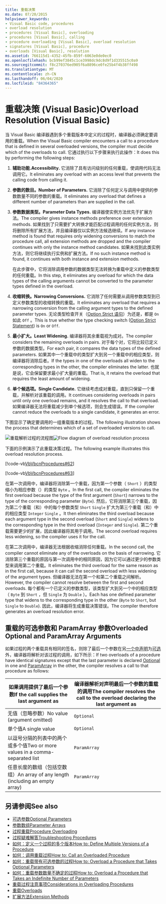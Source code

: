 ```yaml
---
title: 重载决策
ms.date: 07/20/2015
helpviewer_keywords:
- Visual Basic code, procedures
- overload resolution
- procedures [Visual Basic], overloading
- procedures [Visual Basic], calling
- procedure overloading [Visual Basic], overload resolution
- signatures [Visual Basic], procedure
- overloads [Visual Basic], resolution
ms.assetid: 766115d1-4352-45fb-859f-6063e0de0ec0
ms.openlocfilehash: bcb99ef3845c1ce3998dc9dc8d9f1d335515c0a9
ms.sourcegitcommit: f8c270376ed905f6a8896ce0fe25b4f4b38ff498
ms.translationtype: MT
ms.contentlocale: zh-CN
ms.lasthandoff: 06/04/2020
ms.locfileid: "84364365"
---
```

# <a name="overload-resolution-visual-basic"></a><span data-ttu-id="fbf7a-102">重载决策 (Visual Basic)</span><span class="sxs-lookup"><span data-stu-id="fbf7a-102">Overload Resolution (Visual Basic)</span></span>
<span data-ttu-id="fbf7a-103">当 Visual Basic 编译器遇到多个重载版本中定义的过程时，编译器必须确定要调用的重载。</span><span class="sxs-lookup"><span data-stu-id="fbf7a-103">When the Visual Basic compiler encounters a call to a procedure that is defined in several overloaded versions, the compiler must decide which of the overloads to call.</span></span> <span data-ttu-id="fbf7a-104">它通过执行以下步骤来执行此操作：</span><span class="sxs-lookup"><span data-stu-id="fbf7a-104">It does this by performing the following steps:</span></span>  
  
1. <span data-ttu-id="fbf7a-105">**辅助功能.**</span><span class="sxs-lookup"><span data-stu-id="fbf7a-105">**Accessibility.**</span></span> <span data-ttu-id="fbf7a-106">它消除了具有访问级别的任何重载，使调用代码无法调用它。</span><span class="sxs-lookup"><span data-stu-id="fbf7a-106">It eliminates any overload with an access level that prevents the calling code from calling it.</span></span>  
  
2. <span data-ttu-id="fbf7a-107">**参数的数目。**</span><span class="sxs-lookup"><span data-stu-id="fbf7a-107">**Number of Parameters.**</span></span> <span data-ttu-id="fbf7a-108">它消除了任何定义与调用中提供的参数数量不同的参数的重载。</span><span class="sxs-lookup"><span data-stu-id="fbf7a-108">It eliminates any overload that defines a different number of parameters than are supplied in the call.</span></span>  
  
3. <span data-ttu-id="fbf7a-109">**参数数据类型。**</span><span class="sxs-lookup"><span data-stu-id="fbf7a-109">**Parameter Data Types.**</span></span> <span data-ttu-id="fbf7a-110">编译器使实例方法优先于扩展方法。</span><span class="sxs-lookup"><span data-stu-id="fbf7a-110">The compiler gives instance methods preference over extension methods.</span></span> <span data-ttu-id="fbf7a-111">如果找到了只需要扩大转换才能匹配过程调用的任何实例方法，则将删除所有扩展方法，并且编译器仅以实例方法候选继续。</span><span class="sxs-lookup"><span data-stu-id="fbf7a-111">If any instance method is found that requires only widening conversions to match the procedure call, all extension methods are dropped and the compiler continues with only the instance method candidates.</span></span> <span data-ttu-id="fbf7a-112">如果未找到此类实例方法，则它将继续执行实例和扩展方法。</span><span class="sxs-lookup"><span data-stu-id="fbf7a-112">If no such instance method is found, it continues with both instance and extension methods.</span></span>  
  
     <span data-ttu-id="fbf7a-113">在此步骤中，它将消除调用参数的数据类型无法转换为重载中定义的参数类型的任何重载。</span><span class="sxs-lookup"><span data-stu-id="fbf7a-113">In this step, it eliminates any overload for which the data types of the calling arguments cannot be converted to the parameter types defined in the overload.</span></span>  
  
4. <span data-ttu-id="fbf7a-114">**收缩转换。**</span><span class="sxs-lookup"><span data-stu-id="fbf7a-114">**Narrowing Conversions.**</span></span> <span data-ttu-id="fbf7a-115">它消除了任何需要从调用参数类型到已定义参数类型的收缩转换的重载。</span><span class="sxs-lookup"><span data-stu-id="fbf7a-115">It eliminates any overload that requires a narrowing conversion from the calling argument types to the defined parameter types.</span></span> <span data-ttu-id="fbf7a-116">无论类型检查开关（[Option Strict 语句](../../../language-reference/statements/option-strict-statement.md)）为还是，都是 `On` 如此 `Off` 。</span><span class="sxs-lookup"><span data-stu-id="fbf7a-116">This is true whether the type checking switch ([Option Strict Statement](../../../language-reference/statements/option-strict-statement.md)) is `On` or `Off`.</span></span>  
  
5. <span data-ttu-id="fbf7a-117">**最小扩大。**</span><span class="sxs-lookup"><span data-stu-id="fbf7a-117">**Least Widening.**</span></span> <span data-ttu-id="fbf7a-118">编译器将其余重载视为成对。</span><span class="sxs-lookup"><span data-stu-id="fbf7a-118">The compiler considers the remaining overloads in pairs.</span></span> <span data-ttu-id="fbf7a-119">对于每个对，它将比较已定义参数的数据类型。</span><span class="sxs-lookup"><span data-stu-id="fbf7a-119">For each pair, it compares the data types of the defined parameters.</span></span> <span data-ttu-id="fbf7a-120">如果其中一个重载中的类型扩大到另一个重载中的相应类型，则编译器将消除后者。</span><span class="sxs-lookup"><span data-stu-id="fbf7a-120">If the types in one of the overloads all widen to the corresponding types in the other, the compiler eliminates the latter.</span></span> <span data-ttu-id="fbf7a-121">也就是说，它会保留要求最小扩大量的重载。</span><span class="sxs-lookup"><span data-stu-id="fbf7a-121">That is, it retains the overload that requires the least amount of widening.</span></span>  
  
6. <span data-ttu-id="fbf7a-122">**单个候选项。**</span><span class="sxs-lookup"><span data-stu-id="fbf7a-122">**Single Candidate.**</span></span> <span data-ttu-id="fbf7a-123">它继续考虑成对重载，直到只保留一个重载，并解析对该重载的调用。</span><span class="sxs-lookup"><span data-stu-id="fbf7a-123">It continues considering overloads in pairs until only one overload remains, and it resolves the call to that overload.</span></span> <span data-ttu-id="fbf7a-124">如果编译器无法将重载减少到单个候选项，则会生成错误。</span><span class="sxs-lookup"><span data-stu-id="fbf7a-124">If the compiler cannot reduce the overloads to a single candidate, it generates an error.</span></span>  
  
 <span data-ttu-id="fbf7a-125">下图显示了确定要调用的一组重载版本的过程。</span><span class="sxs-lookup"><span data-stu-id="fbf7a-125">The following illustration shows the process that determines which of a set of overloaded versions to call.</span></span>  
  
 <span data-ttu-id="fbf7a-126">![重载解析过程的流程图](./media/overload-resolution/determine-overloaded-version.gif "在重载版本之间进行解析")</span><span class="sxs-lookup"><span data-stu-id="fbf7a-126">![Flow diagram of overload resolution process](./media/overload-resolution/determine-overloaded-version.gif "Resolving among overloaded versions")</span></span>
  
 <span data-ttu-id="fbf7a-127">下面的示例演示了此重载决策过程。</span><span class="sxs-lookup"><span data-stu-id="fbf7a-127">The following example illustrates this overload resolution process.</span></span>  
  
 [!code-vb[VbVbcnProcedures#62](~/samples/snippets/visualbasic/VS_Snippets_VBCSharp/VbVbcnProcedures/VB/Class1.vb#62)]  
  
 [!code-vb[VbVbcnProcedures#63](~/samples/snippets/visualbasic/VS_Snippets_VBCSharp/VbVbcnProcedures/VB/Class1.vb#63)]  
  
 <span data-ttu-id="fbf7a-128">在第一次调用中，编译器将消除第一个重载，因为第一个参数（ `Short` ）的类型缩小为相应参数（）的类型 `Byte` 。</span><span class="sxs-lookup"><span data-stu-id="fbf7a-128">In the first call, the compiler eliminates the first overload because the type of the first argument (`Short`) narrows to the type of the corresponding parameter (`Byte`).</span></span> <span data-ttu-id="fbf7a-129">然后，它将消除第三个重载，因为第二个重载（和）中的每个参数类型 `Short` `Single` 扩大为第三个重载（和）中的相应类型 `Integer` `Single` 。</span><span class="sxs-lookup"><span data-stu-id="fbf7a-129">It then eliminates the third overload because each argument type in the second overload (`Short` and `Single`) widens to the corresponding type in the third overload (`Integer` and `Single`).</span></span> <span data-ttu-id="fbf7a-130">第二个重载需要更少的扩展，因此编译器将其用于调用。</span><span class="sxs-lookup"><span data-stu-id="fbf7a-130">The second overload requires less widening, so the compiler uses it for the call.</span></span>  
  
 <span data-ttu-id="fbf7a-131">在第二次调用中，编译器无法根据收缩消除任何重载。</span><span class="sxs-lookup"><span data-stu-id="fbf7a-131">In the second call, the compiler cannot eliminate any of the overloads on the basis of narrowing.</span></span> <span data-ttu-id="fbf7a-132">它消除第三个重载的原因与第一次调用中的相同原因，因为它可以通过更少的参数类型来调用第二个重载。</span><span class="sxs-lookup"><span data-stu-id="fbf7a-132">It eliminates the third overload for the same reason as in the first call, because it can call the second overload with less widening of the argument types.</span></span> <span data-ttu-id="fbf7a-133">但编译器无法在第一个和第二个重载之间解析。</span><span class="sxs-lookup"><span data-stu-id="fbf7a-133">However, the compiler cannot resolve between the first and second overloads.</span></span> <span data-ttu-id="fbf7a-134">每个都有一个已定义的参数类型，该类型扩大到另一个中的相应类型（ `Byte` 到 `Short` ，但 `Single` 为 `Double` ）。</span><span class="sxs-lookup"><span data-stu-id="fbf7a-134">Each has one defined parameter type that widens to the corresponding type in the other (`Byte` to `Short`, but `Single` to `Double`).</span></span> <span data-ttu-id="fbf7a-135">因此，编译器将生成重载决策错误。</span><span class="sxs-lookup"><span data-stu-id="fbf7a-135">The compiler therefore generates an overload resolution error.</span></span>  
  
## <a name="overloaded-optional-and-paramarray-arguments"></a><span data-ttu-id="fbf7a-136">重载的可选参数和 ParamArray 参数</span><span class="sxs-lookup"><span data-stu-id="fbf7a-136">Overloaded Optional and ParamArray Arguments</span></span>  
 <span data-ttu-id="fbf7a-137">如果过程的两个重载具有相同的签名，则除了最后一个参数在另[一个中声明](../../../language-reference/modifiers/paramarray.md)为[可选](../../../language-reference/modifiers/optional.md)外，编译器将解析对该过程的调用，如下所示：</span><span class="sxs-lookup"><span data-stu-id="fbf7a-137">If two overloads of a procedure have identical signatures except that the last parameter is declared [Optional](../../../language-reference/modifiers/optional.md) in one and [ParamArray](../../../language-reference/modifiers/paramarray.md) in the other, the compiler resolves a call to that procedure as follows:</span></span>  
  
|<span data-ttu-id="fbf7a-138">如果调用提供了最后一个参数</span><span class="sxs-lookup"><span data-stu-id="fbf7a-138">If the call supplies the last argument as</span></span>|<span data-ttu-id="fbf7a-139">编译器解析对声明最后一个参数的重载的调用</span><span class="sxs-lookup"><span data-stu-id="fbf7a-139">The compiler resolves the call to the overload declaring the last argument as</span></span>|  
|---|---|  
|<span data-ttu-id="fbf7a-140">无值（忽略参数）</span><span class="sxs-lookup"><span data-stu-id="fbf7a-140">No value (argument omitted)</span></span>|`Optional`|  
|<span data-ttu-id="fbf7a-141">单个值</span><span class="sxs-lookup"><span data-stu-id="fbf7a-141">A single value</span></span>|`Optional`|  
|<span data-ttu-id="fbf7a-142">以逗号分隔的列表中的两个或多个值</span><span class="sxs-lookup"><span data-stu-id="fbf7a-142">Two or more values in a comma-separated list</span></span>|`ParamArray`|  
|<span data-ttu-id="fbf7a-143">任意长度的数组（包括空数组）</span><span class="sxs-lookup"><span data-stu-id="fbf7a-143">An array of any length (including an empty array)</span></span>|`ParamArray`|  
  
## <a name="see-also"></a><span data-ttu-id="fbf7a-144">另请参阅</span><span class="sxs-lookup"><span data-stu-id="fbf7a-144">See also</span></span>

- [<span data-ttu-id="fbf7a-145">可选参数</span><span class="sxs-lookup"><span data-stu-id="fbf7a-145">Optional Parameters</span></span>](./optional-parameters.md)
- [<span data-ttu-id="fbf7a-146">参数数组</span><span class="sxs-lookup"><span data-stu-id="fbf7a-146">Parameter Arrays</span></span>](./parameter-arrays.md)
- [<span data-ttu-id="fbf7a-147">过程重载</span><span class="sxs-lookup"><span data-stu-id="fbf7a-147">Procedure Overloading</span></span>](./procedure-overloading.md)
- [<span data-ttu-id="fbf7a-148">过程疑难解答</span><span class="sxs-lookup"><span data-stu-id="fbf7a-148">Troubleshooting Procedures</span></span>](./troubleshooting-procedures.md)
- [<span data-ttu-id="fbf7a-149">如何：定义一个过程的多个版本</span><span class="sxs-lookup"><span data-stu-id="fbf7a-149">How to: Define Multiple Versions of a Procedure</span></span>](./how-to-define-multiple-versions-of-a-procedure.md)
- [<span data-ttu-id="fbf7a-150">如何：调用重载过程</span><span class="sxs-lookup"><span data-stu-id="fbf7a-150">How to: Call an Overloaded Procedure</span></span>](./how-to-call-an-overloaded-procedure.md)
- [<span data-ttu-id="fbf7a-151">如何：重载带有可选参数的过程</span><span class="sxs-lookup"><span data-stu-id="fbf7a-151">How to: Overload a Procedure that Takes Optional Parameters</span></span>](./how-to-overload-a-procedure-that-takes-optional-parameters.md)
- [<span data-ttu-id="fbf7a-152">如何：重载参数数量不确定的过程</span><span class="sxs-lookup"><span data-stu-id="fbf7a-152">How to: Overload a Procedure that Takes an Indefinite Number of Parameters</span></span>](./how-to-overload-a-procedure-that-takes-an-indefinite-number-of-parameters.md)
- [<span data-ttu-id="fbf7a-153">重载过程注意事项</span><span class="sxs-lookup"><span data-stu-id="fbf7a-153">Considerations in Overloading Procedures</span></span>](./considerations-in-overloading-procedures.md)
- [<span data-ttu-id="fbf7a-154">重载</span><span class="sxs-lookup"><span data-stu-id="fbf7a-154">Overloads</span></span>](../../../language-reference/modifiers/overloads.md)
- [<span data-ttu-id="fbf7a-155">扩展方法</span><span class="sxs-lookup"><span data-stu-id="fbf7a-155">Extension Methods</span></span>](./extension-methods.md)
